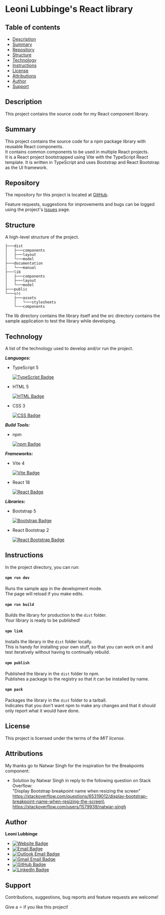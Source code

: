 # Leoni Lubbinge's React library

## Table of contents
- [Description](#description)
- [Summary](#summary)
- [Repository](#repository)
- [Structure](#structure)
- [Technology](#technology)
- [Instructions](#instructions)
- [License](#license)
- [Attributions](#attributions)
- [Author](#author)
- [Support](#support)

## Description
This project contains the source code for my React component library.

## Summary
This project contains the source code for a npm package library
with reusable React components.\
It contains common components to be used in multiple React projects.\
It is a React project bootstrapped using Vite with the TypeScript React template.
It is written in TypeScript and uses Bootstrap and React Bootstrap
as the UI framework.

## Repository
The repository for this project is located at 
[GitHub](https://github.com/tahoni/tahoni-react-lib).

Feature requests, suggestions for improvements and bugs can be 
logged using the project's [Issues](https://github.com/tahoni/tahoni-react-lib/issues) page.

## Structure
A high-level structure of the project.
```text
├───dist
│   ├───components
│   ├───layout
│   └───model
├───documentation
│   └───manual
├───lib
│   ├───components
│   ├───layout
│   └───model
├───public
└───src
    ├───assets
    │   └───stylesheets
    └───components
```

The lib directory contains the library itself and the src directory contains 
the sample application to test the library while developing.

## Technology
A list of the technology used to develop and/or run the project.

**_Languages:_**
- TypeScript 5

  [![TypeScript Badge](https://img.shields.io/badge/TypeScript-3178C6?logo=typescript&logoColor=white)](https://www.typescriptlang.org/)

- HTML 5

  [![HTML Badge](https://img.shields.io/badge/HTML-E34F26?logo=html5&logoColor=white)](https://www.w3.org/)

- CSS 3

  [![CSS Badge](https://img.shields.io/badge/CSS-1572B6?logo=css3)](https://www.w3.org/)

**_Build Tools:_**
- npm

  [![npm Badge](https://img.shields.io/badge/npm-CB3837?logo=npm)](https://www.npmjs.com/)

**_Frameworks:_**
- Vite 4

  [![Vite Badge](https://img.shields.io/badge/Vite-646CFF?logo=vite&logoColor=white)](https://vitejs.dev/)

- React 18

  [![React Badge](https://img.shields.io/badge/React-CB3837?logo=react)](https://react.dev/)

**_Libraries:_**
- Bootstrap 5

  [![Bootstrap Badge](https://img.shields.io/badge/Bootstrap-7952B3?logo=bootstrap&logoColor=white)](https://getbootstrap.com/)

- React Bootstrap 2

  [![React Bootstrap Badge](https://img.shields.io/badge/React_Bootstrap-7952B3?logo=bootstrap&logoColor=white)](https://react-bootstrap.github.io/)

## Instructions
In the project directory, you can run:

#### `npm run dev`
Runs the sample app in the development mode.\
The page will reload if you make edits.

#### `npm run build`
Builds the library for production to the `dist` folder.\
Your library is ready to be published!

#### `npm link`
Installs the library in the `dist` folder locally.\
This is handy for installing your own stuff, so that you can work on it 
and test iteratively without having to continually rebuild.

#### `npm publish`
Published the library in the `dist` folder to npm.\
Publishes a package to the registry so that it can be installed by name.

#### `npm pack`
Packages the library in the `dist` folder to a tarball.\
Indicates that you don't want npm to make any changes and that it 
should only report what it would have done.

## License
This project is licensed under the terms of the _MIT license_.

## Attributions
My thanks go to Natwar Singh for the inspiration for the Breakpoints component:
- Solution by Natwar Singh in reply to the following question on Stack Overflow:\
  "Display Bootstrap breakpoint name when resizing the screen"\
  https://stackoverflow.com/questions/65319012/display-bootstrap-breakpoint-name-when-resizing-the-screen\
  https://stackoverflow.com/users/1579939/natwar-singh

## Author
**Leoni Lubbinge**
- [![Website Badge](https://img.shields.io/badge/https%3A%2F%2Ftahoni.info-blue?color=%230077b6ff)](https://www.tahoni.info)
- [![Email Badge](https://img.shields.io/badge/leonil%40tahoni.info-blue?color=%230077b6ff)](mailto:leonil@tahoni.info)
- [![Outlook Email Badge](https://img.shields.io/badge/tahoni%40outlook.com-blue?color=%230077b6ff)](mailto:tahoni@outlook.com)
- [![Gmail Email Badge](https://img.shields.io/badge/tahoni%40gmail.com-blue?logo=gmail&labelColor=%23023e8aff&color=%230077b6ff)](mailto:tahoni@gmail.com)
- [![GitHub Badge](https://img.shields.io/badge/Leoni_Lubbinge-blue?logo=github&labelColor=%23023e8aff&color=%230077b6ff)](https://github.com/tahoni)
- [![LinkedIn Badge](https://img.shields.io/badge/Leoni_Lubbinge-blue?logo=linkedin&labelColor=%23023e8aff&color=%230077b6ff)](https://www.linkedin.com/in/leoni-lubbinge-06066b16/)

## Support
Contributions, suggestions, bug reports and feature requests are welcome!

Give a ⭐️ if you like this project!
